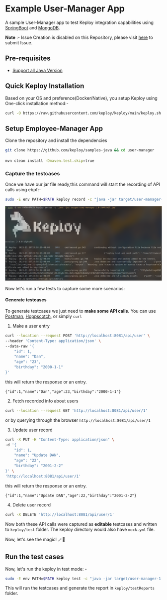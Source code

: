 # Example User-Manager App

A sample User-Manager app to test Keploy integration capabilities using [SpringBoot](https://spring.io) and [MongoDB](https://www.mongodb.com/).

**Note** :- Issue Creation is disabled on this Repository, please visit [here](https://github.com/keploy/keploy/issues/new/choose) to submit Issue.

## Pre-requisites

- [Support all Java Version](https://docs.spring.io/spring-boot/docs/current/reference/html/getting-started.html#getting-started.installing)

## Quick Keploy Installation

Based on your OS and preference(Docker/Native), you setup Keploy using One-click installation method:-

```sh
curl -O https://raw.githubusercontent.com/keploy/keploy/main/keploy.sh && source keploy.sh
```

## Setup Employee-Manager App

Clone the repository and install the dependencies
```bash
git clone https://github.com/keploy/samples-java && cd user-manager

mvn clean install -Dmaven.test.skip=true 
```

### Capture the testcases

Once we have our jar file ready,this command will start the recording of API calls using ebpf:-

```bash
sudo -E env PATH=$PATH keploy record -c "java -jar target/user-manager-1.0-SNAPSHOT.jar"
```

![Testcases](./img/test-cases.png?raw=true)

Now let's run a few tests to capture some more scenarios:
#### Generate testcases

To generate testcases we just need to **make some API calls.** You can use [Postman](https://www.postman.com/), [Hoppscotch](https://hoppscotch.io/), or simply `curl`

1. Make a user entry

```bash
curl --location --request POST 'http://localhost:8081/api/user' \
--header 'Content-Type: application/json' \
--data-raw '{
    "id": 1,
    "name": "Dan",
    "age": "23",
    "birthday": "2000-1-1"
}'
```

this will return the response or an entry.

```
{"id":1,"name":"Dan","age":23,"birthday":"2000-1-1"}
```

2. Fetch recorded info about users

```bash
curl --location --request GET 'http://localhost:8081/api/user/1'
```

or by querying through the browser `http://localhost:8081/api/user/1`

3. Update user record

```bash
curl -X PUT -H "Content-Type: application/json" \
-d '{
    "id": 1,
    "name": "Update DAN",
    "age": "22",
    "birthday": "2001-2-2"
}' \
'http://localhost:8081/api/user/1'
```

this will return the response or an entry.

```
{"id":1,"name":"Update DAN","age":22,"birthday":"2001-2-2"}
```

4. Delete user record

```bash
curl -X DELETE 'http://localhost:8081/api/user/1'
```

Now both these API calls were captured as **editable** testcases and written to `keploy/test` folder. The keploy directory would also have `mock.yml` file.

Now, let's see the magic! 🪄💫

## Run the test cases

Now, let's run the keploy in test mode: -

```bash
sudo -E env PATH=$PATH keploy test -c "java -jar target/user-manager-1.0-SNAPSHOT.jar" --delay 10
```

This will run the testcases and generate the report in `keploy/testReports` folder.

